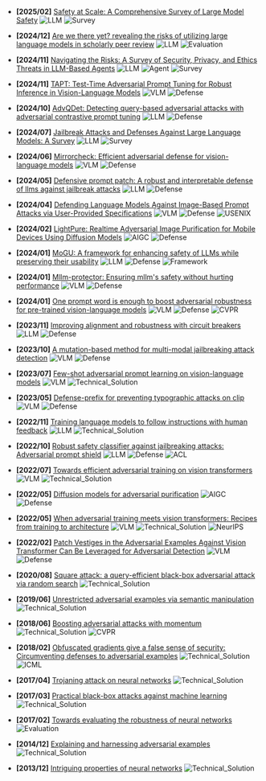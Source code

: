 - **[2025/02]** [Safety at Scale: A Comprehensive Survey of Large Model Safety](https://arxiv.org/abs/2502.05206) ![LLM](https://img.shields.io/badge/LLM-589cf4) ![Survey](https://img.shields.io/badge/Survey-87b800)
- **[2024/12]** [Are we there yet? revealing the risks of utilizing large language models in scholarly peer review](https://arxiv.org/abs/2412.01708) ![LLM](https://img.shields.io/badge/LLM-589cf4) ![Evaluation](https://img.shields.io/badge/Evaluation-87b800)
- **[2024/11]** [Navigating the Risks: A Survey of Security, Privacy, and Ethics Threats in LLM-Based Agents](https://arxiv.org/abs/2411.09523) ![LLM](https://img.shields.io/badge/LLM-589cf4) ![Agent](https://img.shields.io/badge/Agent-964B00) ![Survey](https://img.shields.io/badge/Survey-87b800)
- **[2024/11]** [TAPT: Test-Time Adversarial Prompt Tuning for Robust Inference in Vision-Language Models](https://arxiv.org/abs/2411.13136) ![VLM](https://img.shields.io/badge/VLM-c7688b) ![Defense](https://img.shields.io/badge/Defense-87b800)
- **[2024/10]** [AdvQDet: Detecting query-based adversarial attacks with adversarial contrastive prompt tuning](https://arxiv.org/abs/2408.01978) ![LLM](https://img.shields.io/badge/LLM-589cf4) ![Defense](https://img.shields.io/badge/Defense-87b800)
- **[2024/07]** [Jailbreak Attacks and Defenses Against Large Language Models: A Survey](https://arxiv.org/abs/2407.04295) ![LLM](https://img.shields.io/badge/LLM-589cf4) ![Survey](https://img.shields.io/badge/Survey-87b800)
- **[2024/06]** [Mirrorcheck: Efficient adversarial defense for vision-language models](https://arxiv.org/abs/2406.09250) ![VLM](https://img.shields.io/badge/VLM-c7688b) ![Defense](https://img.shields.io/badge/Defense-87b800)
- **[2024/05]** [Defensive prompt patch: A robust and interpretable defense of llms against jailbreak attacks](https://arxiv.org/abs/2405.20099) ![LLM](https://img.shields.io/badge/LLM-589cf4) ![Defense](https://img.shields.io/badge/Defense-87b800)
- **[2024/04]** [Defending Language Models Against Image-Based Prompt Attacks via User-Provided Specifications](https://ieeexplore.ieee.org/document/10579532) ![VLM](https://img.shields.io/badge/VLM-c7688b) ![Defense](https://img.shields.io/badge/Defense-87b800) ![USENIX](https://img.shields.io/badge/USENIX-f1b800)
- **[2024/02]** [LightPure: Realtime Adversarial Image Purification for Mobile Devices Using Diffusion Models](https://dl.acm.org/doi/10.1145/3636534.3690684) ![AIGC](https://img.shields.io/badge/AIGC-a99cf4) ![Defense](https://img.shields.io/badge/Defense-87b800)
- **[2024/01]** [MoGU: A framework for enhancing safety of LLMs while preserving their usability](https://openreview.net/pdf?id=SrFbgIjb53) ![LLM](https://img.shields.io/badge/LLM-589cf4) ![Defense](https://img.shields.io/badge/Defense-87b800) ![Framework](https://img.shields.io/badge/Framework-87b800)
- **[2024/01]** [Mllm-protector: Ensuring mllm's safety without hurting performance](https://arxiv.org/abs/2401.02906) ![VLM](https://img.shields.io/badge/VLM-c7688b) ![Defense](https://img.shields.io/badge/Defense-87b800)
- **[2024/01]** [One prompt word is enough to boost adversarial robustness for pre-trained vision-language models](https://openaccess.thecvf.com/content/CVPR2024/papers/Li_One_Prompt_Word_is_Enough_to_Boost_Adversarial_Robustness_for_CVPR_2024_paper.pdf) ![VLM](https://img.shields.io/badge/VLM-c7688b) ![Defense](https://img.shields.io/badge/Defense-87b800) ![CVPR](https://img.shields.io/badge/CVPR-f1b800)
- **[2023/11]** [Improving alignment and robustness with circuit breakers](https://arxiv.org/abs/2406.04313) ![LLM](https://img.shields.io/badge/LLM-589cf4) ![Defense](https://img.shields.io/badge/Defense-87b800)
- **[2023/10]** [A mutation-based method for multi-modal jailbreaking attack detection](https://arxiv.org/abs/2310.14442) ![VLM](https://img.shields.io/badge/VLM-c7688b) ![Defense](https://img.shields.io/badge/Defense-87b800)
- **[2023/07]** [Few-shot adversarial prompt learning on vision-language models](https://arxiv.org/abs/2403.14774) ![VLM](https://img.shields.io/badge/VLM-c7688b) ![Technical_Solution](https://img.shields.io/badge/Technical_Solution-87b800)
- **[2023/05]** [Defense-prefix for preventing typographic attacks on clip](https://arxiv.org/abs/2304.04512) ![VLM](https://img.shields.io/badge/VLM-c7688b) ![Defense](https://img.shields.io/badge/Defense-87b800)

- **[2022/11]** [Training language models to follow instructions with human feedback](https://arxiv.org/abs/2203.02155) ![LLM](https://img.shields.io/badge/LLM-589cf4) ![Technical_Solution](https://img.shields.io/badge/Technical_Solution-87b800)
- **[2022/10]** [Robust safety classifier against jailbreaking attacks: Adversarial prompt shield](https://aclanthology.org/2024.woah-1.12/) ![LLM](https://img.shields.io/badge/LLM-589cf4) ![Defense](https://img.shields.io/badge/Defense-87b800) ![ACL](https://img.shields.io/badge/ACL-f1b800)
- **[2022/07]** [Towards efficient adversarial training on vision transformers](https://link.springer.com/chapter/10.1007/978-3-031-19784-0_18) ![VLM](https://img.shields.io/badge/VLM-c7688b) ![Technical_Solution](https://img.shields.io/badge/Technical_Solution-87b800)
- **[2022/05]** [Diffusion models for adversarial purification](https://arxiv.org/abs/2205.07460) ![AIGC](https://img.shields.io/badge/AIGC-a99cf4) ![Defense](https://img.shields.io/badge/Defense-87b800)
- **[2022/05]** [When adversarial training meets vision transformers: Recipes from training to architecture](https://proceedings.neurips.cc/paper_files/paper/2022/file/760b5def8dcb1156aac454e9c0f5f406-Paper-Conference.pdf) ![VLM](https://img.shields.io/badge/VLM-c7688b) ![Technical_Solution](https://img.shields.io/badge/Technical_Solution-87b800) ![NeurIPS](https://img.shields.io/badge/NeurIPS-f1b800)
- **[2022/02]** [Patch Vestiges in the Adversarial Examples Against Vision Transformer Can Be Leveraged for Adversarial Detection](https://openreview.net/pdf?id=Y3fjmc2vkKA) ![VLM](https://img.shields.io/badge/VLM-c7688b) ![Defense](https://img.shields.io/badge/Defense-87b800)
- **[2020/08]** [Square attack: a query-efficient black-box adversarial attack via random search](https://link.springer.com/chapter/10.1007/978-3-030-58580-8_29) ![Technical_Solution](https://img.shields.io/badge/Technical_Solution-87b800)
- **[2019/06]** [Unrestricted adversarial examples via semantic manipulation](https://arxiv.org/abs/1904.06347) ![Technical_Solution](https://img.shields.io/badge/Technical_Solution-87b800)
- **[2018/06]** [Boosting adversarial attacks with momentum](https://openaccess.thecvf.com/content_cvpr_2018/html/Dong_Boosting_Adversarial_Attacks_CVPR_2018_paper.html) ![Technical_Solution](https://img.shields.io/badge/Technical_Solution-87b800) ![CVPR](https://img.shields.io/badge/CVPR-f1b800)
- **[2018/02]** [Obfuscated gradients give a false sense of security: Circumventing defenses to adversarial examples](https://proceedings.mlr.press/v80/athalye18a.html) ![Technical_Solution](https://img.shields.io/badge/Technical_Solution-87b800) ![ICML](https://img.shields.io/badge/ICML-f1b800)
- **[2017/04]** [Trojaning attack on neural networks](https://www.ndss-symposium.org/wp-content/uploads/2018/02/ndss2018_03A-5_Liu_paper.pdf) ![Technical_Solution](https://img.shields.io/badge/Technical_Solution-87b800)
- **[2017/03]** [Practical black-box attacks against machine learning](https://dl.acm.org/doi/10.1145/3052973.3053009) ![Technical_Solution](https://img.shields.io/badge/Technical_Solution-87b800)
- **[2017/02]** [Towards evaluating the robustness of neural networks](https://ieeexplore.ieee.org/abstract/document/7958570) ![Evaluation](https://img.shields.io/badge/Evaluation-87b800)
- **[2014/12]** [Explaining and harnessing adversarial examples](https://arxiv.org/abs/1412.6572) ![Technical_Solution](https://img.shields.io/badge/Technical_Solution-87b800)
- **[2013/12]** [Intriguing properties of neural networks](https://arxiv.org/abs/1312.6199) ![Technical_Solution](https://img.shields.io/badge/Technical_Solution-87b800)